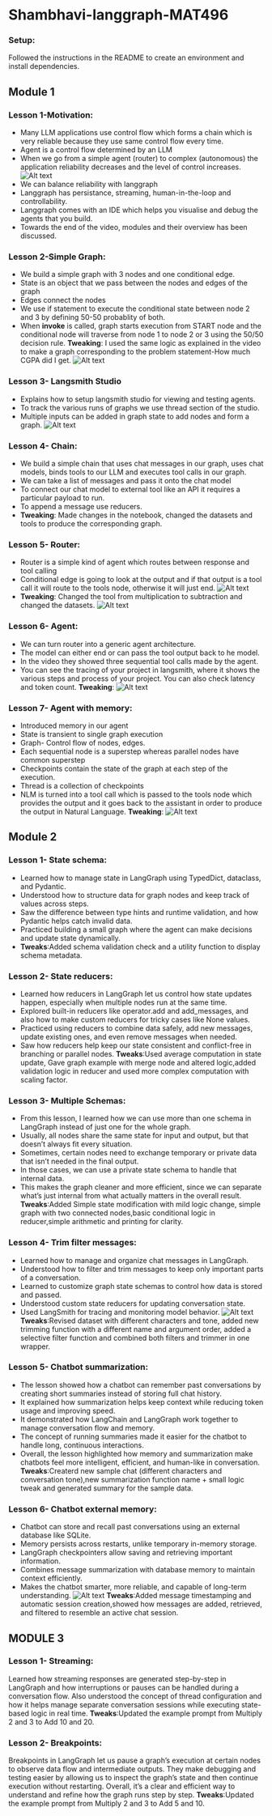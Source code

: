 # Shambhavi-langgraph-MAT496
### Setup:
Followed the instructions in the README to create an environment and install dependencies.
## Module 1 
### Lesson 1-Motivation:
- Many LLM applications use control flow which forms a chain which is very reliable because they use same control flow every time.
- Agent is a control flow determined by an LLM  
- When we go from a simple agent (router) to complex (autonomous) the application reliability decreases and the level of control increases.
![Alt text](image1.png)
- We can balance reliability with langgraph
- Langgraph has persistance, streaming, human-in-the-loop and controllability.
- Langgraph comes with an IDE which helps you visualise and debug the agents that you build.
- Towards the end of the video, modules and their overview has been discussed.

### Lesson 2-Simple Graph:
- We build a simple graph with 3 nodes and one conditional edge.
- State is an object that we pass between the nodes and edges of the graph
- Edges connect the nodes
- We use if statement to execute the conditional state between node 2 and 3 by defining 50-50 probablity of both.
- When **invoke** is called, graph starts execution from START node and the conditional node will traverse from node 1 to node 2 or 3 using the 50/50 decision rule.
**Tweaking**: I used the same logic as explained in the video to make a graph corresponding to the problem statement-How much CGPA did I get.
![Alt text](image2.png)

### Lesson 3- Langsmith Studio
- Explains how to setup langsmith studio for viewing and testing agents.
- To track the various runs of graphs we use thread section of the studio.
- Multiple inputs can be added in graph state to add nodes and form a graph.
![Alt text](image3.png)

### Lesson 4- Chain:
- We build a simple chain that uses chat messages in our graph, uses chat models, binds tools to our LLM and executes tool calls in our graph.
- We can take a list of messages and pass it onto the chat model
- To connect our chat model to external tool like an API it requires a particular payload to run.
- To append a message use reducers.
- **Tweaking**: Made changes in the notebook, changed the datasets and tools to produce the corresponding graph.

### Lesson 5- Router:
- Router is a simple kind of agent which routes between response and tool calling 
- Conditional edge is going to look at the output and if that output is a tool call it will route to the tools node, otherwise it will just end.
![Alt text](image4.png)
- **Tweaking**: Changed the tool from multiplication to subtraction and changed the datasets.
![Alt text](image5.png)

### Lesson 6- Agent:
- We can turn router into a generic agent architecture.
- The model can either end or can pass the tool output back to he model.
- In the video they showed three sequential tool calls made by the agent.
- You can see the tracing of your project in langsmith, where it shows the various steps and process of your project. You can also check latency and token count.
**Tweaking**:
![Alt text](image6.png)

### Lesson 7- Agent with memory:
- Introduced memory in our agent 
- State is transient to single graph execution
- Graph- Control flow of nodes, edges.
- Each sequential node is a superstep whereas parallel nodes have common superstep
- Checkpoints contain the state of the graph at each step of the execution.
- Thread is a collection of checkpoints
- NLM is turned into a tool call which is passed to the tools node which provides the output and it goes back to the assistant in order to produce the output in Natural Language.
**Tweaking**:
![Alt text](image6.png)


## Module 2 

### Lesson 1- State schema:
- ⁠Learned how to manage state in LangGraph using TypedDict, dataclass, and Pydantic.
- Understood how to structure data for graph nodes and keep track of values across steps.
- Saw the difference between type hints and runtime validation, and how Pydantic helps catch invalid data.
- Practiced building a small graph where the agent can make decisions and update state dynamically.
- **Tweaks**:Added schema validation check and a utility function to display schema metadata.

### Lesson 2- State reducers:
- Learned how reducers in LangGraph let us control how state updates happen, especially when multiple nodes run at the same time.
- Explored built-in reducers like operator.add and add_messages, and also how to make custom reducers for tricky cases like None values.
- Practiced using reducers to combine data safely, add new messages, update existing ones, and even remove messages when needed.
- Saw how reducers help keep our state consistent and conflict-free in branching or parallel nodes.
**Tweaks**:Used average computation in state update, Gave graph example with merge node and altered logic,added validation logic in reducer and used more complex computation with scaling factor.

### Lesson 3- Multiple Schemas:
- From this lesson, I learned how we can use more than one schema in LangGraph instead of just one for the whole graph.
- Usually, all nodes share the same state for input and output, but that doesn’t always fit every situation.
- Sometimes, certain nodes need to exchange temporary or private data that isn’t needed in the final output.
- In those cases, we can use a private state schema to handle that internal data.
- This makes the graph cleaner and more efficient, since we can separate what’s just internal from what actually matters in the overall result.
**Tweaks**:Added Simple state modification with mild logic change, simple graph with two connected nodes,basic conditional logic in reducer,simple arithmetic and printing for clarity.

### Lesson 4- Trim filter messages:
- Learned how to manage and organize chat messages in LangGraph.
- Understood how to filter and trim messages to keep only important parts of a conversation.
- Learned to customize graph state schemas to control how data is stored and passed.
- Understood custom state reducers for updating conversation state.
- Used LangSmith for tracing and monitoring model behavior.
![Alt text](image8.png)
**Tweaks**:Revised dataset with different characters and tone, added new trimming function with a different name and argument order, added a selective filter function and combined both filters and trimmer in one wrapper.

### Lesson 5- Chatbot summarization:
- The lesson showed how a chatbot can remember past conversations by creating short summaries instead of storing full chat history.
- It explained how summarization helps keep context while reducing token usage and improving speed.
- It demonstrated how LangChain and LangGraph work together to manage conversation flow and memory.
- The concept of running summaries made it easier for the chatbot to handle long, continuous interactions.
- Overall, the lesson highlighted how memory and summarization make chatbots feel more intelligent, efficient, and human-like in conversation.
**Tweaks**:Createrd new sample chat (different characters and conversation tone),new summarization function name + small logic tweak and generated summary for the sample data.

### Lesson 6- Chatbot external memory:
- Chatbot can store and recall past conversations using an external database like SQLite.
- Memory persists across restarts, unlike temporary in-memory storage.
- LangGraph checkpointers allow saving and retrieving important information.
- Combines message summarization with database memory to maintain context efficiently.
- Makes the chatbot smarter, more reliable, and capable of long-term understanding.
![Alt text](image9.png)
**Tweaks**:Added message timestamping and automatic session creation,showed how messages are added, retrieved, and filtered to resemble an active chat session.

## MODULE 3

### Lesson 1- Streaming:
Learned how streaming responses are generated step-by-step in LangGraph and how interruptions or pauses can be handled during a conversation flow. Also understood the concept of thread configuration and how it helps manage separate conversation sessions while executing state-based logic in real time.
**Tweaks**:Updated the example prompt from Multiply 2 and 3 to Add 10 and 20.

### Lesson 2- Breakpoints:
Breakpoints in LangGraph let us pause a graph’s execution at certain nodes to observe data flow and intermediate outputs. They make debugging and testing easier by allowing us to inspect the graph’s state and then continue execution without restarting. Overall, it’s a clear and efficient way to understand and refine how the graph runs step by step.
**Tweaks**:Updated the example prompt from Multiply 2 and 3 to Add 5 and 10.

